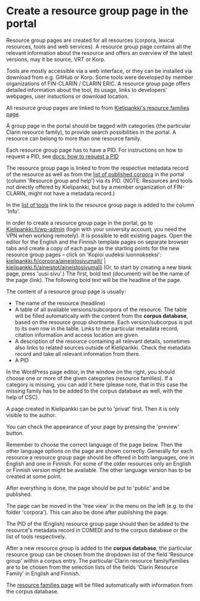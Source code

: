 # Create a resource group page in the portal

Resource group pages are created for all resources (corpora, lexical resources, tools and web services). A resource group page contains all the relevant information about the resource and offers an overview of the latest versions, may it be source, VRT or Korp. 

Tools are mostly accessible via a web interface, or they can be installed via download from e.g. GitHub or Korp. Some tools were developed by member organizations of FIN-CLARIN / CLARIN ERIC. A resource group page offers detailed information about the tool, its usage, links to developers' webpages, user instuctions or download location. 

All resource group pages are linked to from [Kielipankki's resource families page](https://www.kielipankki.fi/corpora/resource-families-fin-clarin/). 

A group page in the portal should be tagged with categories (the particular Clarin resource family), to provide search possibilities in the portal. A resource can belong to more than one resource family. 

Each resource group page has to have a PID. For instructions on how to request a PID, see [docs: how to request a PID](howto_request_pid.md)

The resource group page is linked to from the respective metadata record of the resource as well as from the [list of published corpora](https://www.kielipankki.fi/corpora/) in the portal (column 'Resource group and help') via its PID. (NOTE: Resources and tools not directly offered by Kielipankki, but by a member organization of FIN-CLARIN, might not have a metadata record.)

In the [list of tools](https://www.kielipankki.fi/tools/) the link to the resource group page is added to the column 'Info'.

In order to create a resource group page in the portal, go to [Kielipankki.fi/wp-admin](https://www.kielipankki.fi/wp-admin/) (login with your university account, you need the VPN when working remotely).
It is possible to edit existing pages.
Open the editor for the English and the Finnish template pages on separate browser tabs and create a copy of each page as the starting points for the new resource group pages – click on 'Kopioi uudeksi luonnokseksi':
[kielipankki.fi/corpora/aineistosivumalli/](https://www.kielipankki.fi/corpora/aineistosivumalli/) | 
[kielipankki.fi/aineistot/aineistosivumalli](https://www.kielipankki.fi/aineistot/aineistosivumalli/)
(Or, to start by creating a new blank page, press 'uusi sivu'.)
The first, bold text (document) will be the name of the page (link).
The following bold text will be the headline of the page.

The content of a resource group page is usually:

- The name of the resource (headline)
- A table of all available versions/subcorpora of the resource. The table will be filled automatically with the content from the **corpus database**, based on the resource group shortname. Each version/subcorpus is put to its own row in the table. Links to the particular metadata record, citation information and access location are given.
- A description of the resource containing all relevant details, sometimes also links to related sources outside of Kielipankki. Check the metadata record and take all relevant information from there.
- A PID

In the WordPress page editor, in the window on the right, you should choose one or more of the given categories (resource families). 
If a category is missing, you can add it here (please note, that in this case the missing family has to be added to the corpus database as well, with the help of CSC).

A page created in Kielipankki can be put to 'privat' first. Then it is only visible to the author.

You can check the appearance of your page by pressing the 'preview' button.

Remember to choose the correct language of the page below. Then the other language options on the page are shown correctly.
Generally for each resource a resource group page should be offered in both languages, one in English and one in Finnish. 
For some of the older resources only an English or Finnish version might be available. The other language version has to be created at some point.

After everything is done, the page should be put to 'public' and be published.

The page can be moved in the 'tree view' in the menu on the left (e.g. to the folder 'corpora'). This can also be done after publishing the page.

The PID of the (English) resource group page should then be added to the resource's metadata record in COMEDI and to the corpus database or the list of tools respectively.

After a new resource group is added to the **corpus database**, the particular resource group can be chosen from the dropdown list of the field 'Resource group' within a corpus entry. 
The particular Clarin resource family/families are to be chosen from the selection lists of the fields 'Clarin Resource Family' in English and Finnish.

The [resource families page](https://www.kielipankki.fi/corpora/resource-families-fin-clarin/ "resource families page") will be filled automatically with information from the corpus database.

